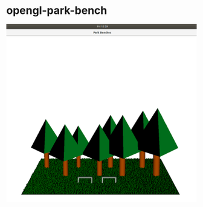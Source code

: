 # opengl-park-bench
![Image of First 3D OpenGL Project](https://github.com/archanaramakrishnan/opengl-park-bench/blob/master/opengl_park_bench.png)
